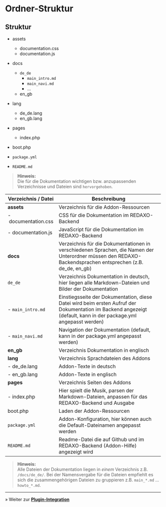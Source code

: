 # Ordner-Struktur

## Struktur

- assets
    - documentation.css
    - documentation.js
- docs
    - `de_de`
        - `main_intro.md`
        - `main_navi.md`
        - ...
    - en_gb
- lang
    - de_de.lang
    - en_gb.lang
- pages
    - index.php

- boot.php
- `package.yml`
- `README.md`

> **Hinweis:**<br>Die für die Dokumentation wichtigen bzw. anzupassenden Verzeichnisse und Dateien sind `hervorgehoben`.

Verzeichnis / Datei|Beschreibung
------ | ------
**assets**|Verzeichnis für die Addon-Ressourcen
-&nbsp;documentation.css|CSS für die Dokumentation im REDAXO-Backend
-&nbsp;documentation.js|JavaScript für die Dokumentation im REDAXO-Backend
**docs**|Verzeichnis für die Dokumentationen in verschiedenen Sprachen, die Namen der Unterordner müssen den REDAXO-Backendsprachen entsprechen (z.B. de_de, en_gb)
`de_de`|Verzeichnis Dokumentation in deutsch, hier liegen alle Markdown-Dateien und Bilder der Dokumentation
-&nbsp;`main_intro.md`|Einstiegsseite der Dokumentation, diese Datei wird beim ersten Aufruf der Dokumentation im Backend angezeigt (default, kann in der package.yml angepasst werden)
-&nbsp;`main_navi.md`|Navigation der Dokumentation (default, kann in der package.yml angepasst werden)
**en_gb**|Verzeichnis Dokumentation in englisch
**lang**|Verzeichnis Sprachdateien des Addons
-&nbsp;de_de.lang|Addon-Texte in deutsch
-&nbsp;en_gb.lang|Addon-Texte in englisch
**pages**|Verzeichnis Seiten des Addons
-&nbsp;index.php|Hier spielt die Musik, parsen der Markdown-Dateien, anpassen für das REDAXO-Backend und Ausgabe
boot.php|Laden der Addon-Ressourcen
`package.yml`|Addon-Konfiguration, hier können auch die Default-Dateinamen angepasst werden
`README.md`|Readme-Datei die auf Github und im REDAXO-Backend (Addon-Hilfe) angezeigt wird

> **Hinweis:**<br>Alle Dateien der Dokumentation liegen in _einem_ Verzeichnis z.B. `/docs/de_de/`. Bei der Namensvergabe für die Dateien empfiehlt es sich die zusammengehörigen Dateien zu gruppieren z.B. `main_*.md` ... `howto_*.md`.

---

&raquo; Weiter zur **[Plugin-Integration](howto_copy.md)**
